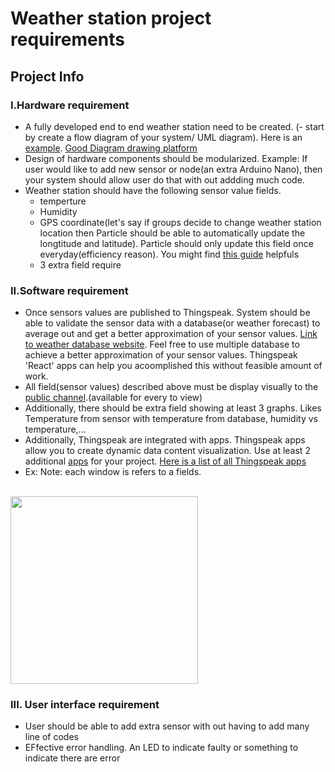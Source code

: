 # Weather station project requirements

## Project Info
### I.Hardware requirement
- A fully developed end to end weather station need to be created. (- start by create a flow diagram of your system/ UML diagram). Here is an [example](https://user-images.githubusercontent.com/35666615/51284584-9f0f5a00-19b1-11e9-9326-608e5ffdcf01.jpg). [Good Diagram drawing platform](https://www.lucidchart.com)
- Design of hardware components should be modularized. Example: If user would like to add new sensor or node(an extra Arduino Nano), then your system should allow user do that with out addding much code.
- Weather station should have the following sensor value fields.
	- temperture
	- Humidity
	- GPS coordinate(let's say if groups decide to change weather station location then Particle should be able to automatically update the longtitude and latitude). Particle should only update this field once everyday(efficiency reason). You might find [this guide](https://docs.particle.io/tutorials/integrations/google-maps/) helpfuls
	- 3 extra field require

### II.Software requirement
- Once sensors values are published to Thingspeak. System should be able to validate the sensor data with a database(or weather forecast) to average out and get a better approximation of your sensor values. [Link to weather database website](https://openweathermap.org/). Feel free to use multiple database to achieve a better approximation of your sensor values. Thingspeak 'React' apps can help you acoomplished this without feasible amount of work. 
- All field(sensor values) described above must be display visually to the [public channel](https://user-images.githubusercontent.com/35666615/51804309-cfae8980-2224-11e9-94b8-f4d9c69210ff.PNG).(available for every to view)
- Additionally, there should be extra field showing at least 3 graphs. Likes Temperature from sensor with temperature from database, humidity vs temperature,...
- Additionally, Thingspeak are integrated with apps. Thingspeak apps allow you to create dynamic data content visualization. Use at least 2 additional [apps](https://user-images.githubusercontent.com/35666615/51804549-f1f5d680-2227-11e9-8731-fc8246b30119.PNG) for your project. [Here is a list of all Thingspeak apps](https://thingspeak.com/apps)
- Ex: Note: each window is refers to a fields.

<br><img width="300" height="300" src="https://user-images.githubusercontent.com/35666615/51804501-59f7ed00-2227-11e9-9485-a0f6ccf00d33.PNG"><br>




### III. User interface requirement
- User should be able to add extra sensor with out having to add many line of codes
- EFfective error handling. An LED to indicate faulty or something to indicate there are error
